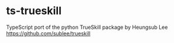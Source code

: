 # ts-trueskill
TypeScript port of the python TrueSkill package by Heungsub Lee https://github.com/sublee/trueskill
